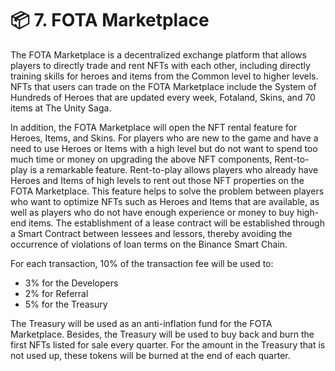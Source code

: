 # 📦 7. FOTA Marketplace

The FOTA Marketplace is a decentralized exchange platform that allows players to directly trade and rent NFTs with each other, including directly training skills for heroes and items from the Common level to higher levels. NFTs that users can trade on the FOTA Marketplace include the System of Hundreds of Heroes that are updated every week, Fotaland, Skins, and 70 items at The Unity Saga.

In addition, the FOTA Marketplace will open the NFT rental feature for Heroes, Items, and Skins. For players who are new to the game and have a need to use Heroes or Items with a high level but do not want to spend too much time or money on upgrading the above NFT components, Rent-to-play is a remarkable feature. Rent-to-play allows players who already have Heroes and Items of high levels to rent out those NFT properties on the FOTA Marketplace. This feature helps to solve the problem between players who want to optimize NFTs such as Heroes and Items that are available, as well as players who do not have enough experience or money to buy high-end items. The establishment of a lease contract will be established through a Smart Contract between lessees and lessors, thereby avoiding the occurrence of violations of loan terms on the Binance Smart Chain.

For each transaction, 10% of the transaction fee will be used to:

* 3% for the Developers&#x20;
* 2% for Referral
* 5% for the Treasury &#x20;

The Treasury will be used as an anti-inflation fund for the FOTA Marketplace. Besides, the Treasury will be used to buy back and burn the first NFTs listed for sale every quarter. For the amount in the Treasury that is not used up, these tokens will be burned at the end of each quarter.
